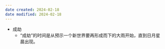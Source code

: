 ```yaml
---
date created: 2024-02-18
date modified: 2024-02-18
---
```

- 成劫
    - “成劫”的时间是从预示一个新世界要再形成而下的大雨开始，直到日月星晨出现。
